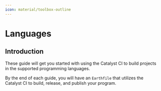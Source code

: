 ```yaml
---
icon: material/toolbox-outline
---
```


# Languages

## Introduction

These guide will get you started with using the Catalyst CI to build projects in the supported programming languages.

By the end of each guide, you will have an `Earthfile` that utilizes the Catalyst CI to build, release, and publish your
program.
